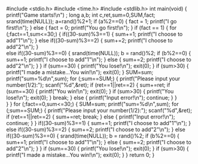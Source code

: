#include <stdio.h>
#include <time.h>
#include <stdlib.h>
int main(void)
{
	printf("Game starts!\n") ;
	long a,b;
	int c,ret,sum=0,SUM,fact;
	srand(time(NULL));
	a=rand()%2+1;
	if (a%2==0)
	{
		fact = 1;
		printf("I go first!\n");
	}
	else 
	{
		fact = 0;
		printf("You go first!\n");
	}
	if (fact == 1)
	{
		for (;fact==1,sum<=30;)
		{
			if((30-sum)%3==1)
			{
				sum+=1;
				printf("I choose to add\"1\"\n");
			}
			else if((30-sum)%3==2)
			{
				sum+=2;
				printf("I choose to add\"2\"\n");
			}	
			else if((30-sum)%3==0)
			{
				srand(time(NULL));
				b = rand()%2;
				if (b%2==0)
				{
					sum+=1;
					printf("I choose to add\"1\"\n");
				}
				else
				{
					sum+=2;
					printf("I choose to add\"2\"\n");
				}
			}
			if (sum==30)
			{
				printf("You lose!\n");
				exit(0);
			}
			if (sum>30)
			{
				printf("I made a mistake…You win!\n");
				exit(0);
			}
			SUM=sum;
			printf("sum=%d\n",sum);
			for (;sum==SUM;)
			{
				printf("Please input your number(1/2):");
				scanf("%d",&ret);
				if (ret==1||ret==2)
				{
					sum+=ret;
					if (sum==30)
					{
						printf("You win!\n");
						exit(0);
					}
					if (sum>30)
					{
						printf("You lose!\n");
						exit(0);
					}
					break;
				}
				else 
				{
					printf("Input error!\n");
					continue;
				}
			}	
		}
	}
	for (;fact==0,sum<=30;)
	{
		SUM=sum;
		printf("sum=%d\n",sum);
		for (;sum==SUM;)
		{
			printf("Please input your number(1/2):");
			scanf("%d",&ret);
			if (ret==1||ret==2)
			{
				sum+=ret;
				break;
			}
			else 
			{
				printf("Input error!\n");
				continue;
			}
		}
		if((30-sum)%3==1)
		{
			sum+=1;
			printf("I choose to add\"1\"\n");
		}
		else if((30-sum)%3==2)
		{
			sum+=2;
			printf("I choose to add\"2\"\n");
		}
		else if((30-sum)%3==0)
		{
			srand(time(NULL));
			b = rand()%2;
			if (b%2==0)
			{
				sum+=1;
				printf("I choose to add\"1\"\n");
			}
			else
			{
				sum+=2;
				printf("I choose to add\"2\"\n");
			}
		}
		if (sum==30)
		{
			printf("You lose!\n");
			exit(0);
		}
		if (sum>30)
		{
			printf("I made a mistake…You win!\n");
			exit(0);
		}
	}
	return 0;
}
